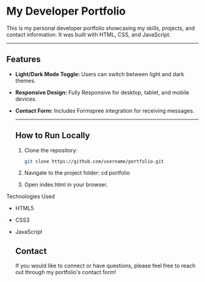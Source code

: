 # My Developer Portfolio

This is my personal developer portfolio showcasing my skills, projects, and contact information. It was built with HTML, CSS, and JavaScript.

---

## Features

- **Light/Dark Mode Toggle:** Users can switch between light and dark themes.
- **Responsive Design:** Fully Responsive for desktop, tablet, and mobile devices.
- **Contact Form:** Includes Formspree integration for receiving messages.

  ---

  ## How to Run Locally

  1. Clone the repository:
     ```bash
     git clone https://github.com/username/portfolio.git

  2. Navigate to the project folder:
     cd portfolio

  3. Open index.html in your browser.
 
Technologies Used
- HTML5
- CSS3
- JavaScript

  ## Contact
  If you would like to connect or have questions, please feel free to reach out through my portfolio's contact form!
